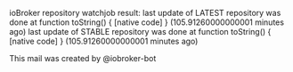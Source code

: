 ioBroker repository watchjob result:
last update of LATEST repository was done at function toString() { [native code] } (105.91260000000001 minutes ago)
last update of STABLE repository was done at function toString() { [native code] } (105.91260000000001 minutes ago)

This mail was created by @iobroker-bot